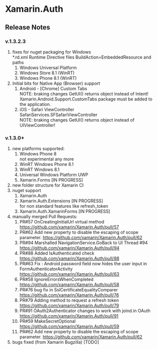 # Xamarin.Auth

## Release Notes

### v.1.3.2.3

1.	fixes for nuget packaging for Windows	
	*.rd.xml Runtime Directive files BuildAction=EmbeddedResource and paths		
	1.	Windows Universal Platform		
	2.	Windows Store 8.1 (WinRT)		
	3.	Windows Phone 8.1 (WinRT)		
2.	Initial bits for Native App (Browser) support	
	1.	Android - [Chrome] Custom Tabs 		
		NOTE: braking changes GetUI() returns object instead of Intent!		
		Xamarin.Android.Support.CustomTabs package must be added to the
		application.
	2.	iOS - Safari ViewController		
		SafariServices.SFSafariViewController		
		NOTE: braking changes GetUI() returns object instead of UIViewController!		
		
### v.1.3.0+

1.	new platforms supported:
	1.	Windows Phone 8 		
		not experimental any more
	2.	WinRT Windows Phone 8.1
	3.	WinRT Windows 8.1
	4.	Universal Windows Platform UWP
	5.	Xamarin.Forms [IN PROGRESS]	
2.	new folder structure for Xamarin CI
3.	nuget support
	1.	Xamarin.Auth
	2.	Xamarin.Auth.Extensions	[IN PROGRESS]	
		for non standard features like refresh_token
	3.	Xamarin.Auth.XamarinForms [IN PROGRESS] 
4.	manually merged Pull Requests:
	1.	PR#57 OnCreatingInitialUrl virtual method
        https://github.com/xamarin/Xamarin.Auth/pull/57
	2.	PR#62 Add new property to disable the escaping of scope parameter.
		https://github.com/xamarin/Xamarin.Auth/pull/62
	3.	PR#94 Marshalled NavigationService.GoBack to UI Thread #94
		https://github.com/xamarin/Xamarin.Auth/pull/94
	4.	PR#88 Added IsAuthenticated check 	
		https://github.com/xamarin/Xamarin.Auth/pull/88
	5.	PR#63 Fix : Android password field now hides the user input in FormAuthenticatorActivity
		https://github.com/xamarin/Xamarin.Auth/pull/63
	6.	PR#58 IgnoreErrorsWhenCompleted
		https://github.com/xamarin/Xamarin.Auth/pull/58
	7.	PR#76 bug fix in SslCertificateEqualityComparer
		https://github.com/xamarin/Xamarin.Auth/pull/76
	8.	PR#79 Adding method to request a refresh token		
		https://github.com/xamarin/Xamarin.Auth/pull/79
	9.	PR#91 OAuth2Authenticator changes to work with joind.in OAuth 	
		https://github.com/xamarin/Xamarin.Auth/pull/91
	10.	PR#59 MakeSecretOptional 		
		https://github.com/xamarin/Xamarin.Auth/pull/59
	11.	PR#62 Add new property to disable the escaping of scope parameter.
		https://github.com/xamarin/Xamarin.Auth/pull/62
5.	bugs fixed (from Xamarin Bugzilla)
	[TODO]
		
